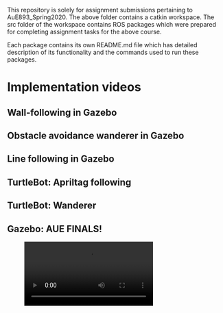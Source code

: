 This repository is solely for assignment submissions pertaining to AuE893_Spring2020.
The above folder contains a catkin workspace. The src folder of the workspace contains ROS packages which were prepared for completing assignment tasks for the above course. 

Each package contains its own README.md file which has detailed description of its functionality and the commands used to run these packages.


# Implementation videos



## Wall-following in Gazebo



## Obstacle avoidance wanderer in Gazebo



## Line following in Gazebo



## TurtleBot: Apriltag following



## TurtleBot: Wanderer



## Gazebo: AUE FINALS!

<figure class="video_container">
  <video controls="true" allowfullscreen="true">
    <source src="https://github.com/shorane/AuE893Spring20_Shubham_Horane/blob/master/AuE893_spring20_Shubham_Horane/src/turtlebot3_auefinals_pkg/videos/final_proj_backup_2.mp4" type="video/mp4">
  </video>
</figure>

